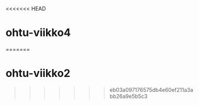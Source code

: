 <<<<<<< HEAD
# ohtu-viikko4
=======
# ohtu-viikko2
>>>>>>> eb03a097176575db4e60ef211a3abb26a9e5b5c3
